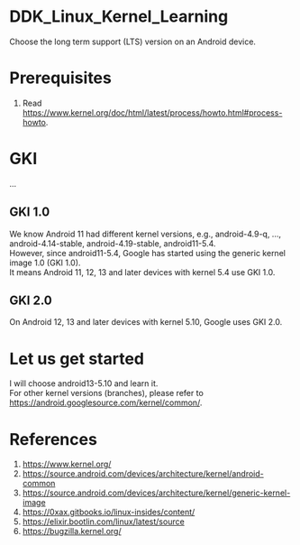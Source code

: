 # DDK_Linux_Kernel_Learning
Choose the long term support (LTS) version on an Android device.

# Prerequisites
1. Read https://www.kernel.org/doc/html/latest/process/howto.html#process-howto. </br>

# GKI
... </br>
## GKI 1.0
We know Android 11 had different kernel versions, e.g., android-4.9-q, ..., android-4.14-stable, android-4.19-stable, android11-5.4. </br>
However, since android11-5.4, Google has started using the generic kernel image 1.0 (GKI 1.0). </br>
It means Android 11, 12, 13 and later devices with kernel 5.4 use GKI 1.0. </br>

## GKI 2.0
On Android 12, 13 and later devices with kernel 5.10, Google uses GKI 2.0. </br>

# Let us get started
I will choose android13-5.10 and learn it. </br> 
For other kernel versions (branches), please refer to https://android.googlesource.com/kernel/common/. </br> 

# References
1. https://www.kernel.org/
2. https://source.android.com/devices/architecture/kernel/android-common
3. https://source.android.com/devices/architecture/kernel/generic-kernel-image
4. https://0xax.gitbooks.io/linux-insides/content/
5. https://elixir.bootlin.com/linux/latest/source
6. https://bugzilla.kernel.org/
